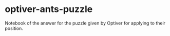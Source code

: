 # optiver-ants-puzzle
Notebook of the answer for the puzzle given by Optiver for applying to their position.
